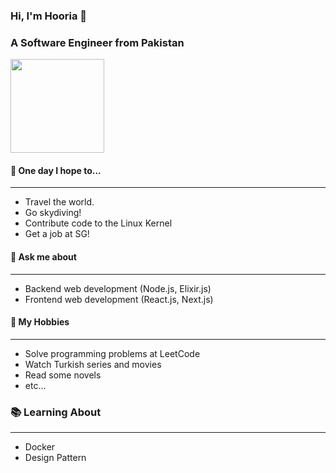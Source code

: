 ### Hi, I'm Hooria 👋
### A Software Engineer from Pakistan

<img src="https://komarev.com/ghpvc/?username=syedahooriatariq&color=green&base=1000" width="150">


#### 🚀 **One day I hope to...**
***
  - Travel the world.
  - Go skydiving!
  - Contribute code to the Linux Kernel
  - Get a job at SG!

#### 💬 **Ask me about**
***
  - Backend web development (Node.js, Elixir.js)
  - Frontend web development (React.js, Next.js)

#### 📅 **My Hobbies**
***
  - Solve programming problems at LeetCode
  - Watch Turkish series and movies
  - Read some novels
  - etc...

### 📚 **Learning About**
***
  - Docker
  - Design Pattern


<!--
**syedahooriatariq/syedahooriatariq** is a ✨ _special_ ✨ repository because its `README.md` (this file) appears on your GitHub profile.

Here are some ideas to get you started:

- 🔭 I’m currently working on ...
- 🌱 I’m currently learning ...
- 👯 I’m looking to collaborate on ...
- 🤔 I’m looking for help with ...
- 💬 Ask me about ...
- 📫 How to reach me: ...
- 😄 Pronouns: ...
- ⚡ Fun fact: ...
-->
